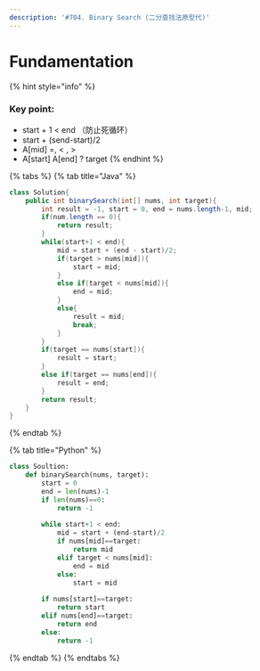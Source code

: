 ```yaml
---
description: '#704. Binary Search (二分查找法原型代)'
---
```


# Fundamentation

{% hint style="info" %}
### Key point:

* start + 1 &lt; end   （防止死循环）
* start + \(send-start\)/2
* A\[mid\] =, &lt; , &gt;
* A\[start\]  A\[end\]  ? target
{% endhint %}

{% tabs %}
{% tab title="Java" %}
```java
class Solution{
    public int binarySearch(int[] nums, int target){
        int result = -1, start = 0, end = nums.length-1, mid;
        if(num.length == 0){
            return result;
        }    
        while(start+1 < end){
            mid = start + (end - start)/2;
            if(target > nums[mid]){
                start = mid;
            }
            else if(target < nums[mid]){
                end = mid;
            }
            else{
                result = mid;
                break;
            }
        }
        if(target == nums[start]){
            result = start;
        }
        else if(target == nums[end]){
            result = end;
        }
        return result;
    }
}
```
{% endtab %}

{% tab title="Python" %}
```python
class Soultion:
    def binarySearch(nums, target):
        start = 0
        end = len(nums)-1
        if len(nums)==0:
            return -1
            
        while start+1 < end:
            mid = start + (end-start)/2
            if nums[mid]==target:
                return mid
            elif target < nums[mid]:
                end = mid
            else:
                start = mid
        
        if nums[start]==target:
            return start
        elif nums[end]==target:
            return end
        else:
            return -1
```
{% endtab %}
{% endtabs %}

